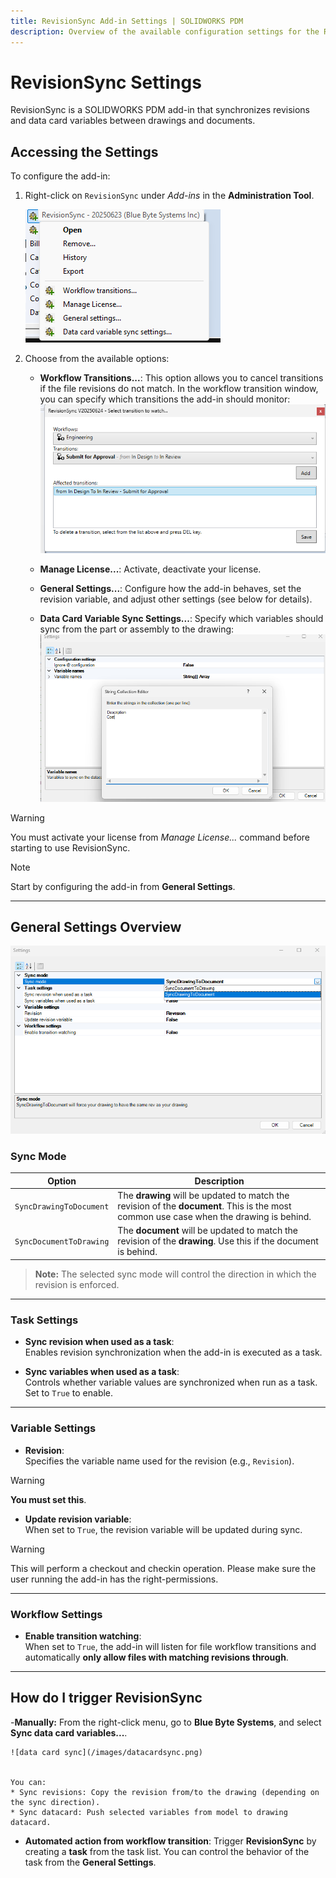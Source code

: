 ```yaml
---
title: RevisionSync Add-in Settings | SOLIDWORKS PDM
description: Overview of the available configuration settings for the RevisionSync add-in by Blue Byte Systems Inc.
---
```


# RevisionSync Settings

RevisionSync is a SOLIDWORKS PDM add-in that synchronizes revisions and data card variables between drawings and documents.

## Accessing the Settings

To configure the add-in:
1. Right-click on `RevisionSync` under *Add-ins* in the **Administration Tool**.

   ![revisionsyncrmb](/images/revisionsyncrmb.png)

2. Choose from the available options:
    - **Workflow Transitions...**: This option allows you to cancel transitions if the file revisions do not match. In the workflow transition window, you can specify which transitions the add-in should monitor:
     ![revisionsynctransition](/images/revisionsynctransition.png)

    - **Manage License...**: Activate, deactivate your license.

    - **General Settings...**: Configure how the add-in behaves, set the revision variable, and adjust other settings (see below for details).

    - **Data Card Variable Sync Settings...**: Specify which variables should sync from the part or assembly to the drawing:
    ![revisiondatacardsettings](/images/revisiondatacardsettings.png)
   

>[!WARNING]
> You must activate your license from *Manage License...* command before starting to use RevisionSync.

>[!NOTE]
> Start by configuring the add-in from **General Settings**.


---

## General Settings Overview


![Settings](/images/revisionsyncconfig.png)


### Sync Mode

| Option | Description |
|--------|-------------|
| `SyncDrawingToDocument` | The **drawing** will be updated to match the revision of the **document**. This is the most common use case when the drawing is behind. |
| `SyncDocumentToDrawing` | The **document** will be updated to match the revision of the **drawing**. Use this if the document is behind. |

> **Note:** The selected sync mode will control the direction in which the revision is enforced.

---

### Task Settings

- **Sync revision when used as a task**:  
  Enables revision synchronization when the add-in is executed as a task.

- **Sync variables when used as a task**:  
  Controls whether variable values are synchronized when run as a task. Set to `True` to enable.

---

### Variable Settings

- **Revision**:  
  Specifies the variable name used for the revision (e.g., `Revision`).

>[!WARNING]
> **You must set this**.


- **Update revision variable**:  
  When set to `True`, the revision variable will be updated during sync.

>[!WARNING]
> This will perform a checkout and checkin operation. Please make sure the user running the add-in has the right-permissions.

---

### Workflow Settings

- **Enable transition watching**:  
  When set to `True`, the add-in will listen for file workflow transitions and automatically **only allow files with matching revisions through**.

---


## How do I trigger RevisionSync

-**Manually:** From the right-click menu, go to **Blue Byte Systems**, and select **Sync data card variables...**.

    ![data card sync](/images/datacardsync.png) 


    You can: 
    * Sync revisions: Copy the revision from/to the drawing (depending on the sync direction).
    * Sync datacard: Push selected variables from model to drawing datacard.

- **Automated action from workflow transition**: Trigger **RevisionSync** by creating a **task** from the task list. You can control the behavior of the task from the **General Settings**.

    